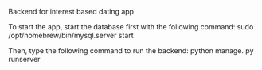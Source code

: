 Backend for interest based dating app

To start the app, start the database first with the following command:
sudo /opt/homebrew/bin/mysql.server start


Then, type the following command to run the backend: 
python manage. py runserver

